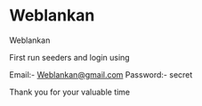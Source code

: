 # Weblankan
Weblankan

First run seeders and login using 

Email:- Weblankan@gmail.com
Password:- secret

Thank you for your valuable time
